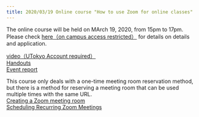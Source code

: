 ```yaml
---
title: 2020/03/19 Online course "How to use Zoom for online classes"
---
```


The online course will be held on MArch 19, 2020, from 15pm to 17pm. Please check <a href="https://www.ut-portal.u-tokyo.ac.jp/notice/index.php?q=32134" target="_blank">here（on campus access restricted）</a> for details on details and application.
  
<a href="https://todai.tv/contents-list/lecture/online-teaching/02">video（UTokyo Account required）</a>  
<a href="report/workshop_how_to_use_zoom.pdf">Handouts</a>  
<a href="report/">Event report</a>  
  
  
This course only deals with a one-time meeting room reservation method, but there is a method for reserving a meeting room that can be used multiple times with the same URL.  
[Creating a Zoom meeting room](/zoom/create_room/)  
[Scheduling Recurring Zoom Meetings](/en/zoom/create_room/date_and_time/)  

  



<!--

（<a href="https://hwb.ecc.u-tokyo.ac.jp/wp/literacy/email/initialize/">ECCSクラウドメールの設定方法</a>）（申し訳ございませんが，動画が重いため，軽いものを作成中です）  

-->
